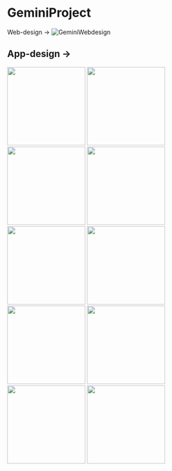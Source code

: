 # GeminiProject

Web-design ->
![GeminiWebdesign](https://user-images.githubusercontent.com/104073696/214928180-72ce85f0-cde9-47a4-bde8-5bde4b839d20.png)


App-design ->
---------------------------------
<p float="left">
<img src="https://user-images.githubusercontent.com/104073696/214930655-ea3c8ceb-361e-4fbc-9112-89bb2dd74eeb.png" width="180">
<img src="https://user-images.githubusercontent.com/104073696/214928586-291263ac-b394-4c3f-8097-d895d3a5c3da.png" width="180">
<img src="https://user-images.githubusercontent.com/104073696/214928597-8bca29b1-ab9a-4114-a993-9b3421f201ac.png" width="180">
<img src="https://user-images.githubusercontent.com/104073696/214928603-f6e41f3d-6532-4f3e-bc97-5dd470567704.png" width="180">
<img src="https://user-images.githubusercontent.com/104073696/214928625-8b4ee766-be7e-4287-a220-e6ef219ba5b2.png" width="180">
<img src="https://user-images.githubusercontent.com/104073696/214928634-995e339d-50bd-4a0d-9860-0a633b43c2f0.png" width="180">
<img src="https://user-images.githubusercontent.com/104073696/214928639-556acb05-121f-4f44-9fd6-814fdd9c92ef.png" width="180">
<img src="https://user-images.githubusercontent.com/104073696/214928645-bf74cf10-efed-4f59-84e1-6d0da2244746.png" width="180">
<img src="https://user-images.githubusercontent.com/104073696/214928653-5b6eaad1-300d-4940-8689-7a2dbe7d04d8.png" width="180">
<img src="https://user-images.githubusercontent.com/104073696/214928660-dfcd3a9b-2c22-4452-937c-9042bb308ece.png" width="180">
</p>
